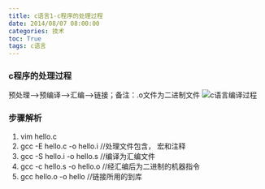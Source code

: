 ```yaml
---
title: c语言1-c程序的处理过程
date: 2014/08/07 08:00:00
categories: 技术
toc: True
tags: c语言
---
```

### c程序的处理过程
预处理-->预编译-->汇编-->链接；备注：.o文件为二进制文件
![c语言编译过程](c语言编译过程.PNG)

### 步骤解析
1. vim hello.c
2. gcc -E hello.c -o hello.i //处理文件包含， 宏和注释
3. gcc -S hello.i -o hello.s //编译为汇编文件
4. gcc -c hello.s -o hello.o //经汇编后为二进制的机器指令
5. gcc hello.o -o hello //链接所用的到库
